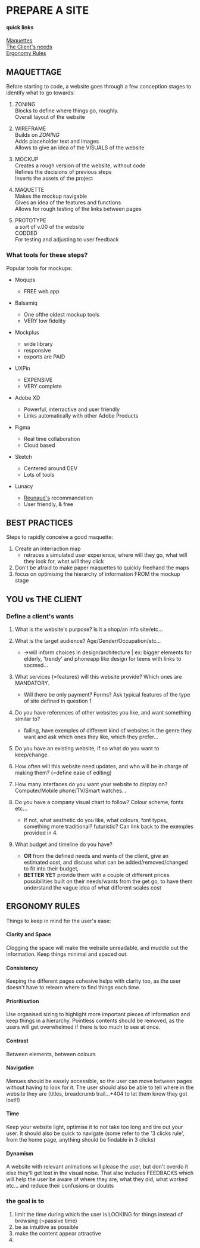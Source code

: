 # PREPARE A SITE

#### quick links
[Maquettes](#maquettage)  
[The Client's needs](#you-vs-the-client)  
[Ergonomy Rules](#ergonomy-rules)  

## MAQUETTAGE

Before starting to code, a website goes through a few conception stages to identify what to go towards:

1. ZONING  
Blocks to define where things go, roughly.  
Overall layout of the website

2. WIREFRAME  
Builds on *ZONING*  
Adds placeholder text and images  
Allows to give an idea of the VISUALS of the website  

3. MOCKUP  
Creates a rough version of the website, without code  
Refines the decisions of previous steps  
Inserts the assets of the project  

4. MAQUETTE  
Makes the mockup navigable  
Gives an idea of the features and functions  
Allows for rough testing of the links between pages  

5. PROTOTYPE  
a sort of v.00 of the website  
CODDED  
For testing and adjusting to user feedback  

### What tools for these steps?

Popular tools for mockups:

- Moqups
    - FREE web app

- Balsamiq
    - One ofthe oldest mockup tools
    - VERY low fidelity

- Mockplus
    - wide library
    - responsive
    - exports are PAID

- UXPin
    - EXPENSIVE
    - VERY complete

- Adobe XD  
    - Powerful, interractive and user friendly
    - Links automatically with other Adobe Products

- Figma
    - Real time collaboration
    - Cloud based

- Sketch  
    - Centered around DEV
    - Lots of tools

- Lunacy
    - [Reunaud's](https://github.com/RenaudBaussart) recommandation
    - User friendly, & free 

## BEST PRACTICES

Steps to rapidly conceive a good maquette:

1. Create an interraction map
    - retraces a simulated user experience, where will they go, what will they look for, what will they click
2. Don't be afraid to make paper maquettes to quickly freehand the maps
3. focus on optimising the hierarchy of information FROM the mockup stage

## YOU vs THE CLIENT

### Define a client's wants

1. What is the website's purpose? Is it a shop/an info site/etc...

2. What is the target audience? Age/Gender/Occupation/etc...  
    - ->will inform choices in design/architecture | ex: bigger elements for elderly, 'trendy' and phoneapp like design for teens with links to socmed...
3. What services (=features) will this website provide? Which ones are MANDATORY. 
    - Will there be only payment? Forms? Ask typical features of the type of site defined in question 1
1. Do you have references of other websites you like, and want something similar to?
    - failing, have exemples of different kind of websites in the genre they want and ask which ones they like, which they prefer...
8. Do you have an existing website, if so what do you want to keep/change.
6. How often will this website need updates, and who will be in charge of making them? (=define ease of editing)
7. How many interfaces do you want your website to display on? Computer/Mobile phone/TV/Smart watches...
8. Do you have a company visual chart to follow? Colour scheme, fonts etc...   
    - If not, what aesthetic do you like, what colours, font types, something more traditional? futuristic? Can link back to the exemples provided in 4.
2. What budget and timeline do you have?   
    - **OR** from the defined needs and wants of the client, give an estimated cost, and discuss what can be added/removed/changed to fit into their budget, 
    - **BETTER YET** provide them with a couple of different prices possibilities built on their needs/wants from the get go, to have them understand the vague idea of what different scales cost

## ERGONOMY RULES

Things to keep in mind for the user's ease:

#### Clarity and Space

Clogging the space will make the website unreadable, and muddle out the information. Keep things minimal and spaced out. 

#### Consistency

Keeping the different pages cohesive helps with clarity too, as the user doesn't have to relearn where to find things each time.

#### Prioritisation

Use organised sizing to highlight more important pieces of information and keep things in a hierarchy. Pointless contents should be removed, as the users will get overwhelmed if there is too much to see at once.

#### Contrast

Between elements, between colours

#### Navigation

Menues should be easely accessible, so the user can move between pages without having to look for it. The user should also be able to tell where in the website they are (titles, breadcrumb trail...+404 to let them know they got lost!!)

#### Time

Keep your website light, optimise it to not take too long and tire out your user. It should also be quick to navigate (some refer to the '3 clicks rule', from the home page, anything should be findable in 3 clicks)

#### Dynamism

A website with relevant animations will please the user, but don't overdo it else they'll get lost in the visual noise. That also includes FEEDBACKS which will help the user be aware of where they are, what they did, what worked etc... and reduce their confusions or doubts

### the goal is to

1. limit the time during which the user is LOOKING for things instead of browsing (=passive time)
2. be as intuitive as possible
3. make the content appear attractive
4. 